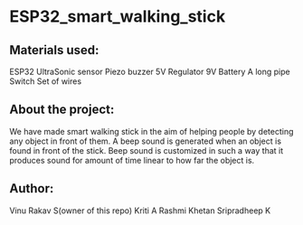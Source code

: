 # ESP32_smart_walking_stick

## Materials used:
  ESP32
  UltraSonic sensor
  Piezo buzzer
  5V Regulator
  9V Battery
  A long pipe
  Switch
  Set of wires
  
## About the project:
  We have made smart walking stick in the aim of helping people by detecting any object in front of them. 
  A beep sound is generated when an object is found in front of the stick. Beep sound is customized in such a way that it
  produces sound for amount of time linear to how far the object is. 
  
## Author:
  Vinu Rakav S(owner of this repo)
  Kriti A
  Rashmi Khetan
  Sripradheep K
